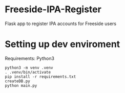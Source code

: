 # Freeside-IPA-Register
Flask app to register IPA accounts for Freeside users

# Setting up dev enviroment
Requirements: Python3
```
python3 -m venv .venv
. .venv/bin/activate
pip install -r requirements.txt
createDB.py
python main.py
```
